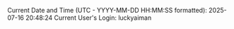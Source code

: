 Current Date and Time (UTC - YYYY-MM-DD HH:MM:SS formatted): 2025-07-16 20:48:24
Current User's Login: luckyaiman
